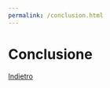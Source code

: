 ```yaml
---
permalink: /conclusion.html
---
```


# Conclusione


<a href="https://lucagiorgettismp.github.io/AzureHealthcareDigitalTwins/">Indietro</a>